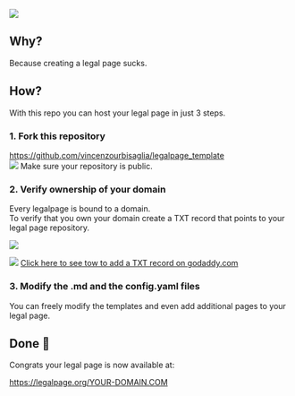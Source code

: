 ![](https://static.legalpage.org/images/legalpage.png)


## Why?
Because creating a legal page sucks.

## How?
With this repo you can host your legal page in just 3 steps.

### 1. Fork this repository
https://github.com/vincenzourbisaglia/legalpage_template   
![](https://legalpage.org/images/baseline_info_black_18dp.png) Make sure your repository is public. 

### 2. Verify ownership of your domain
Every legalpage is bound to a domain.   
To verify that you own your domain create a TXT record that points to your legal page repository.

![](https://legalpage.org/images/dnsrecord.png)



![](https://legalpage.org/images/baseline_help_black_18dp.png)  [Click here to see tow to add a TXT record on godaddy.com](https://www.google.com/search?q=godaddy+add+txt+record)


### 3. Modify the .md and the config.yaml files
You can freely modify the templates and even add additional pages to your legal page.



## Done 🎉

Congrats your legal page is now available at:   

https://legalpage.org/YOUR-DOMAIN.COM



